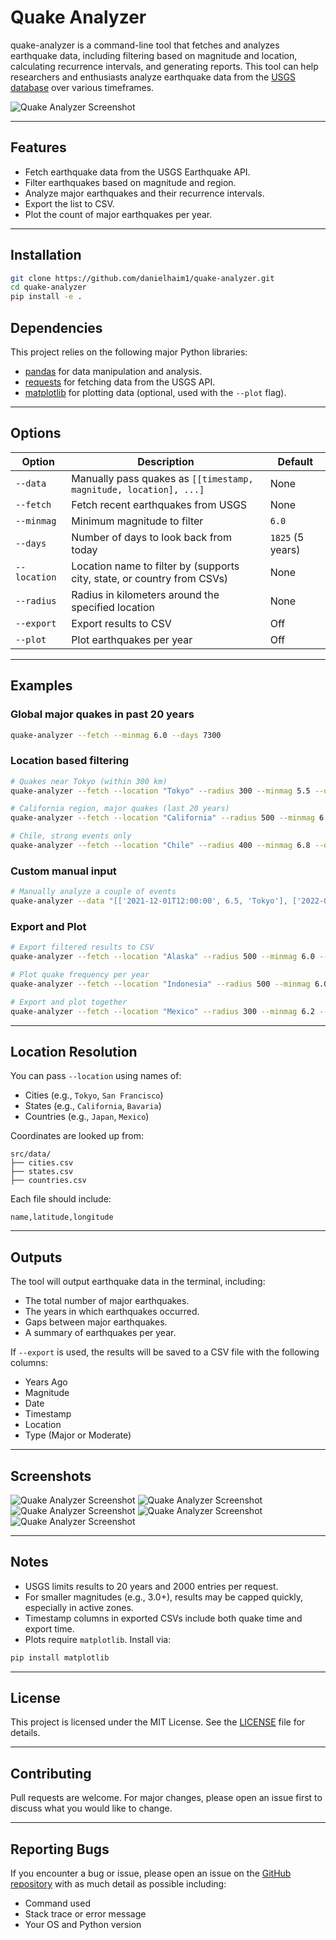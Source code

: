 # Quake Analyzer

quake-analyzer is a command-line tool that fetches and analyzes earthquake data, including filtering based on magnitude and location, calculating recurrence intervals, and generating reports. This tool can help researchers and enthusiasts analyze earthquake data from the [USGS database](https://earthquake.usgs.gov/fdsnws/event/1/) over various timeframes.

![Quake Analyzer Screenshot](https://github.com/danielhaim1/quake-analyzer/blob/master/docs/main.png?raw=true)

---

## Features
- Fetch earthquake data from the USGS Earthquake API.
- Filter earthquakes based on magnitude and region.
- Analyze major earthquakes and their recurrence intervals.
- Export the list to CSV.
- Plot the count of major earthquakes per year.

---

## Installation

```bash
git clone https://github.com/danielhaim1/quake-analyzer.git
cd quake-analyzer
pip install -e .
```

## Dependencies
This project relies on the following major Python libraries:
- [pandas](https://pandas.pydata.org/) for data manipulation and analysis.
- [requests](https://requests.readthedocs.io/en/latest/) for fetching data from the USGS API.
- [matplotlib](https://matplotlib.org/) for plotting data (optional, used with the `--plot` flag).

---

## Options

| Option       | Description                                                                                 | Default          |
|--------------|---------------------------------------------------------------------------------------------|------------------|
| `--data`     | Manually pass quakes as `[[timestamp, magnitude, location], ...]`                          | None             |
| `--fetch`    | Fetch recent earthquakes from USGS                                                         | None             |
| `--minmag`   | Minimum magnitude to filter                                                                | `6.0`            |
| `--days`     | Number of days to look back from today                                                     | `1825` (5 years) |
| `--location` | Location name to filter by (supports city, state, or country from CSVs)                   | None             |
| `--radius`   | Radius in kilometers around the specified location                                         | None             |
| `--export`   | Export results to CSV                                                                      | Off              |
| `--plot`     | Plot earthquakes per year                                                                   | Off              |

---

## Examples

### Global major quakes in past 20 years
```bash
quake-analyzer --fetch --minmag 6.0 --days 7300
```

### Location based filtering
```bash
# Quakes near Tokyo (within 300 km)
quake-analyzer --fetch --location "Tokyo" --radius 300 --minmag 5.5 --days 3650

# California region, major quakes (last 20 years)
quake-analyzer --fetch --location "California" --radius 500 --minmag 6.0 --days 7300

# Chile, strong events only
quake-analyzer --fetch --location "Chile" --radius 400 --minmag 6.8 --days 7300
```

### Custom manual input
```bash
# Manually analyze a couple of events
quake-analyzer --data "[['2021-12-01T12:00:00', 6.5, 'Tokyo'], ['2022-01-01T15:00:00', 7.0, 'Santiago']]"
```

### Export and Plot
```bash
# Export filtered results to CSV
quake-analyzer --fetch --location "Alaska" --radius 500 --minmag 6.0 --days 3650 --export

# Plot quake frequency per year
quake-analyzer --fetch --location "Indonesia" --radius 500 --minmag 6.0 --days 7300 --plot

# Export and plot together
quake-analyzer --fetch --location "Mexico" --radius 300 --minmag 6.2 --days 5000 --export --plot
```

---

## Location Resolution
You can pass `--location` using names of:
- Cities (e.g., `Tokyo`, `San Francisco`)
- States (e.g., `California`, `Bavaria`)
- Countries (e.g., `Japan`, `Mexico`)

Coordinates are looked up from:
```
src/data/
├── cities.csv
├── states.csv
├── countries.csv
```
Each file should include:
```csv
name,latitude,longitude
```

---

## Outputs
The tool will output earthquake data in the terminal, including:

- The total number of major earthquakes.
- The years in which earthquakes occurred.
- Gaps between major earthquakes.
- A summary of earthquakes per year.

If `--export` is used, the results will be saved to a CSV file with the following columns:

- Years Ago
- Magnitude
- Date
- Timestamp
- Location
- Type (Major or Moderate)

---

## Screenshots

![Quake Analyzer Screenshot](https://github.com/danielhaim1/quake-analyzer/blob/master/docs/img-1.png?raw=true)
![Quake Analyzer Screenshot](https://github.com/danielhaim1/quake-analyzer/blob/master/docs/img-2.png?raw=true)
![Quake Analyzer Screenshot](https://github.com/danielhaim1/quake-analyzer/blob/master/docs/img-3.png?raw=true)
![Quake Analyzer Screenshot](https://github.com/danielhaim1/quake-analyzer/blob/master/docs/img-4.png?raw=true)
![Quake Analyzer Screenshot](https://github.com/danielhaim1/quake-analyzer/blob/master/docs/img-5.png?raw=true)

---

## Notes

- USGS limits results to 20 years and 2000 entries per request.
- For smaller magnitudes (e.g., 3.0+), results may be capped quickly, especially in active zones.
- Timestamp columns in exported CSVs include both quake time and export time.
- Plots require `matplotlib`. Install via:

```bash
pip install matplotlib
```

---

## License
This project is licensed under the MIT License. See the [LICENSE](LICENSE) file for details.

---

## Contributing
Pull requests are welcome. For major changes, please open an issue first to discuss what you would like to change.

---

## Reporting Bugs
If you encounter a bug or issue, please open an issue on the [GitHub repository](https://github.com/danielhaim1/quake-analyzer/issues) with as much detail as possible including:
- Command used
- Stack trace or error message
- Your OS and Python version
